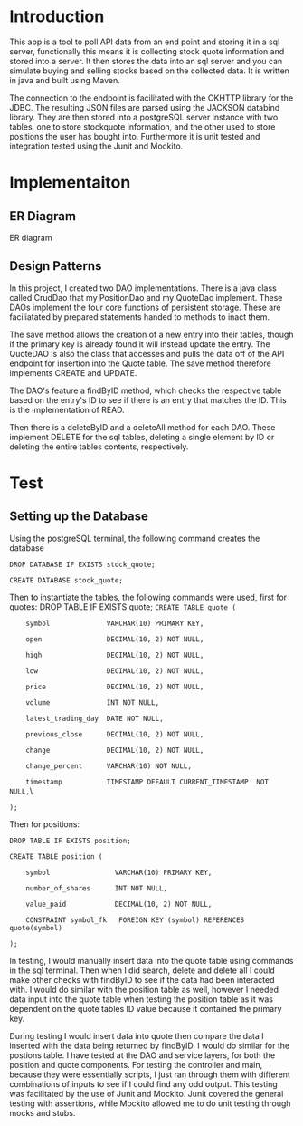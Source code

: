 # Introduction
This app is a tool to poll API data from an end point and storing it in a sql server, functionally this means it is
collecting stock quote information and stored into a server. It then stores the data into an sql server and you can simulate buying and selling stocks based on the collected data.
It is written in java and built using Maven. 

The connection to the endpoint is facilitated with the OKHTTP library for the JDBC. The resulting JSON files
are parsed using the JACKSON databind library. They are then stored into a postgreSQL server instance with two tables, one to store stockquote information,
and the other used to store positions the user has bought into. Furthermore it is unit tested and integration tested using the Junit and Mockito.

# Implementaiton
## ER Diagram
ER diagram

## Design Patterns
In this project, I created two DAO implementations. There is a java class called CrudDao that my PositionDao and my QuoteDao implement.
These DAOs implement the four core functions of persistent storage. These are faciliatated by prepared statements handed to methods to inact them.

The save method allows the creation of a new entry into their tables, though if the primary key is already found it will instead update the entry.
The QuoteDAO is also the class that accesses and pulls the data off of the API endpoint for insertion into the Quote table.
The save method therefore implements CREATE and UPDATE. 

The DAO's feature a findByID method, which checks the respective table based on the entry's 
ID to see if there is an entry that matches the ID. This is the implementation of READ. 

Then there is a deleteByID and a deleteAll method for each DAO.
These implement DELETE for the sql tables, deleting a single element by ID or deleting the entire tables contents, respectively. 

# Test
## Setting up the Database
Using the postgreSQL terminal, the following command creates the database

`DROP DATABASE IF EXISTS stock_quote;`

`CREATE DATABASE stock_quote;`

Then to instantiate the tables, the following commands were used, first for quotes:
DROP TABLE IF EXISTS quote;
`CREATE TABLE quote (`

`    symbol              VARCHAR(10) PRIMARY KEY,`

`    open                DECIMAL(10, 2) NOT NULL,`

`    high                DECIMAL(10, 2) NOT NULL,`

`    low                 DECIMAL(10, 2) NOT NULL,`

`    price               DECIMAL(10, 2) NOT NULL,`

`    volume              INT NOT NULL,`

`    latest_trading_day  DATE NOT NULL,`

`    previous_close      DECIMAL(10, 2) NOT NULL,`

`    change              DECIMAL(10, 2) NOT NULL,`

`    change_percent      VARCHAR(10) NOT NULL,`

`    timestamp           TIMESTAMP DEFAULT CURRENT_TIMESTAMP  NOT NULL,`\

`);`

Then for positions:

`DROP TABLE IF EXISTS position;`

`CREATE TABLE position (`

`    symbol                VARCHAR(10) PRIMARY KEY,`

`    number_of_shares      INT NOT NULL,`

`    value_paid            DECIMAL(10, 2) NOT NULL,`

`    CONSTRAINT symbol_fk	FOREIGN KEY (symbol) REFERENCES quote(symbol)`

`);`

In testing, I would manually insert data into the quote table using commands in the sql terminal. Then when I did search, delete and delete all I could make other checks
with findByID to see if the data had been interacted with. I would do similar with the position table as well, however I needed data input into the quote table when testing the position table as it was dependent on the quote tables ID value because it contained the primary key. 

During testing I would insert data into quote then compare the data I inserted with the data being returned by findByID. I would do similar for the postions table. I have tested at the DAO and service layers, for both the position and quote components. For testing the controller and main, because they were essentially scripts, I just ran through them with different combinations of inputs to see if I could find any odd output. This testing was facilitated by the use of Junit and Mockito. Junit covered the general testing with assertions, while Mockito allowed me to do unit testing through mocks and stubs.
